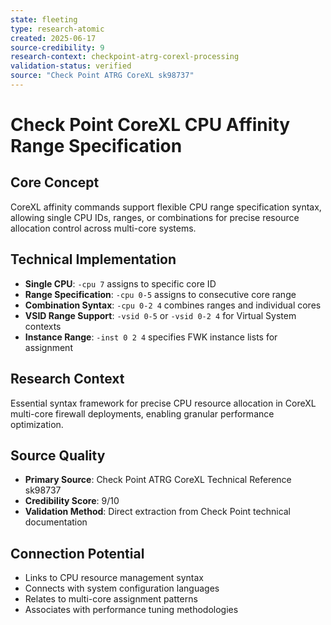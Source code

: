 ```yaml
---
state: fleeting
type: research-atomic
created: 2025-06-17
source-credibility: 9
research-context: checkpoint-atrg-corexl-processing
validation-status: verified
source: "Check Point ATRG CoreXL sk98737"
---
```


# Check Point CoreXL CPU Affinity Range Specification

## Core Concept
CoreXL affinity commands support flexible CPU range specification syntax, allowing single CPU IDs, ranges, or combinations for precise resource allocation control across multi-core systems.

## Technical Implementation
- **Single CPU**: `-cpu 7` assigns to specific core ID
- **Range Specification**: `-cpu 0-5` assigns to consecutive core range
- **Combination Syntax**: `-cpu 0-2 4` combines ranges and individual cores
- **VSID Range Support**: `-vsid 0-5` or `-vsid 0-2 4` for Virtual System contexts
- **Instance Range**: `-inst 0 2 4` specifies FWK instance lists for assignment

## Research Context
Essential syntax framework for precise CPU resource allocation in CoreXL multi-core firewall deployments, enabling granular performance optimization.

## Source Quality
- **Primary Source**: Check Point ATRG CoreXL Technical Reference sk98737
- **Credibility Score**: 9/10
- **Validation Method**: Direct extraction from Check Point technical documentation

## Connection Potential
- Links to CPU resource management syntax
- Connects with system configuration languages
- Relates to multi-core assignment patterns
- Associates with performance tuning methodologies